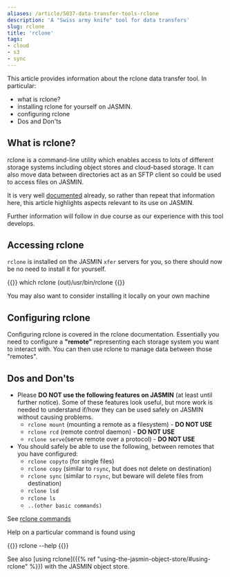```yaml
---
aliases: /article/5037-data-transfer-tools-rclone
description: 'A "Swiss army knife" tool for data transfers'
slug: rclone
title: 'rclone'
tags:
- cloud
- s3
- sync
---
```


This article provides information about the rclone data transfer tool. In
particular:

- what is rclone?
- installing rclone for yourself on JASMIN.
- configuring rclone
- Dos and Don'ts

## What is rclone?

rclone is a command-line utility which enables access to lots of different
storage systems including object stores and cloud-based storage. It can also
move data between directories act as an SFTP client so could be used to access
files on JASMIN.

It is very well [documented](https://rclone.org/) already, so rather than
repeat that information here, this article highlights aspects relevant to its
use on JASMIN.

Further information will follow in due course as our experience with this tool
develops.

## Accessing rclone

`rclone` is installed on the JASMIN `xfer` servers for you, so there should now be 
no need to install it for yourself.

{{<command user="user" host="xfer-vm-01">}}
which rclone
(out)/usr/bin/rclone
{{</command>}}

You may also want to consider installing it locally on your own machine

## Configuring rclone

Configuring rclone is covered in the rclone documentation. Essentially you
need to configure a **"remote"** representing each storage system you want to
interact with. You can then use rclone to manage data between those "remotes".

## Dos and Don'ts

- Please **DO NOT use the following features on JASMIN** (at least until further notice). Some of these features look useful, but more work is needed to understand if/how they can be used safely on JASMIN without causing problems. 
  - `rclone mount` (mounting a remote as a filesystem) - **DO NOT USE**
  - `rclone rcd` (remote control daemon) - **DO NOT USE**
  - `rclone serve`(serve remote over a protocol) - **DO NOT USE**
- You should safely be able to use the following, between remotes that you have configured:
  - `rclone copyto` (for single files) 
  - `rclone copy` (similar to `rsync`, but does not delete on destination)
  - `rclone sync` (similar to `rsync`, but beware will delete files from destination)
  - `rclone lsd`
  - `rclone ls`
  - `..(other basic commands)`

See [rclone commands](https://rclone.org/commands/)

Help on a particular command is found using

{{<command>}}
rclone <command> --help
{{</command>}}

See also [using rclone]({{% ref "using-the-jasmin-object-store/#using-rclone" %}}) with the JASMIN object store.
